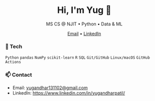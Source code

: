 <!-- Profile Header -->
<h1 align="center">Hi, I'm Yug 👋</h1>
<p align="center">
MS CS @ NJIT • Python • Data & ML
</p>

<p align="center">
  <a href="mailto:yugandhar131102@gmail.com">Email</a> •
  <a href="https://www.linkedin.com/in/yugandharpatil/">LinkedIn</a> 

</p>

### 🔧 Tech
`Python` `pandas` `NumPy` `scikit-learn` `R` `SQL` `Git/GitHub` `Linux/macOS` `GitHub Actions`


### 📫 Contact
- Email: yugandhar131102@gmail.com
- LinkedIn: https://www.linkedin.com/in/yugandharpatil/

<!-- Optional Stats Cards (keep minimal) -->
<!--
<p align="center">
  <img src="https://github-readme-stats.vercel.app/api?username=yourname&show_icons=true" height="150">
  <img src="https://github-readme-stats.vercel.app/api/top-langs/?username=yourname&layout=compact" height="150">
</p>
-->